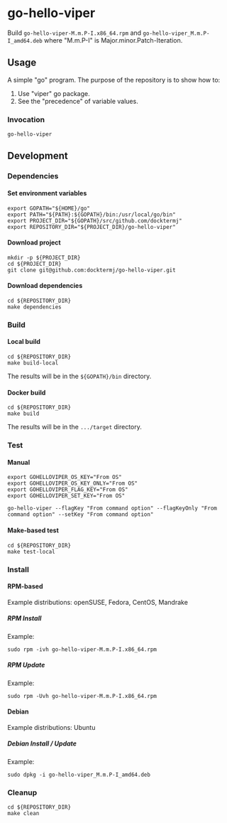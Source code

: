 # go-hello-viper

Build `go-hello-viper-M.m.P-I.x86_64.rpm`
and   `go-hello-viper_M.m.P-I_amd64.deb`
where "M.m.P-I" is Major.minor.Patch-Iteration.

## Usage

A simple "go" program.
The purpose of the repository is to show how to:

1. Use "viper" go package.
1. See the "precedence" of variable values.

### Invocation

```console
go-hello-viper
```

## Development

### Dependencies

#### Set environment variables

```console
export GOPATH="${HOME}/go"
export PATH="${PATH}:${GOPATH}/bin:/usr/local/go/bin"
export PROJECT_DIR="${GOPATH}/src/github.com/docktermj"
export REPOSITORY_DIR="${PROJECT_DIR}/go-hello-viper"
```

#### Download project

```console
mkdir -p ${PROJECT_DIR}
cd ${PROJECT_DIR}
git clone git@github.com:docktermj/go-hello-viper.git
```

#### Download dependencies

```console
cd ${REPOSITORY_DIR}
make dependencies
```

### Build

#### Local build

```console
cd ${REPOSITORY_DIR}
make build-local
```

The results will be in the `${GOPATH}/bin` directory.

#### Docker build

```console
cd ${REPOSITORY_DIR}
make build
```

The results will be in the `.../target` directory.

### Test

#### Manual

```console
export GOHELLOVIPER_OS_KEY="From OS"
export GOHELLOVIPER_OS_KEY_ONLY="From OS"
export GOHELLOVIPER_FLAG_KEY="From OS"
export GOHELLOVIPER_SET_KEY="From OS"

go-hello-viper --flagKey "From command option" --flagKeyOnly "From command option" --setKey "From command option"
```

#### Make-based test

```console
cd ${REPOSITORY_DIR}
make test-local
```

### Install

#### RPM-based

Example distributions: openSUSE, Fedora, CentOS, Mandrake

##### RPM Install

Example:

```console
sudo rpm -ivh go-hello-viper-M.m.P-I.x86_64.rpm
```

##### RPM Update

Example: 

```console
sudo rpm -Uvh go-hello-viper-M.m.P-I.x86_64.rpm
```

#### Debian

Example distributions: Ubuntu

##### Debian Install / Update

Example:

```console
sudo dpkg -i go-hello-viper_M.m.P-I_amd64.deb
```

### Cleanup

```console
cd ${REPOSITORY_DIR}
make clean
```
